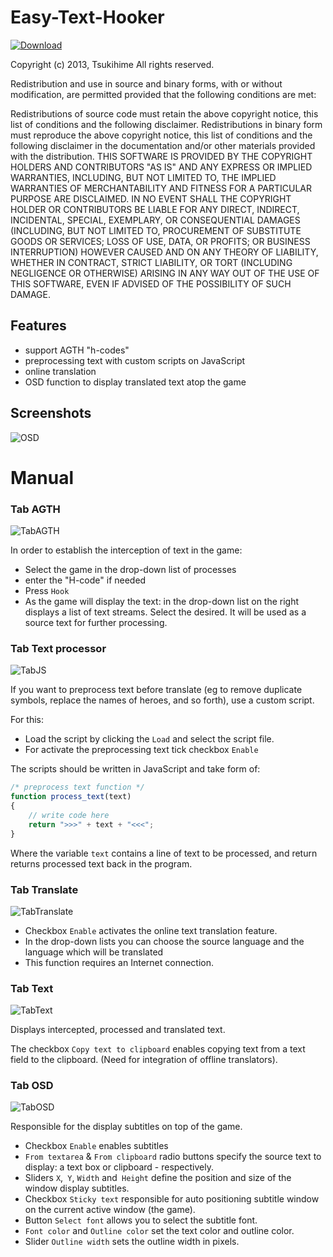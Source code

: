 Easy-Text-Hooker
================
[ ![Download](https://api.bintray.com/packages/tsukihime/Easy-Text-Hooker/Easy-Text-Hooker/images/download.svg) ](https://bintray.com/tsukihime/Easy-Text-Hooker/Easy-Text-Hooker/_latestVersion)

Copyright (c) 2013, Tsukihime
All rights reserved.

Redistribution and use in source and binary forms, with or without modification, are permitted provided that the following conditions are met:

Redistributions of source code must retain the above copyright notice, this list of conditions and the following disclaimer.
Redistributions in binary form must reproduce the above copyright notice, this list of conditions and the following disclaimer in the documentation and/or other materials provided with the distribution.
THIS SOFTWARE IS PROVIDED BY THE COPYRIGHT HOLDERS AND CONTRIBUTORS "AS IS" AND ANY EXPRESS OR IMPLIED WARRANTIES, INCLUDING, BUT NOT LIMITED TO, THE IMPLIED WARRANTIES OF MERCHANTABILITY AND FITNESS FOR A PARTICULAR PURPOSE ARE DISCLAIMED. IN NO EVENT SHALL THE COPYRIGHT HOLDER OR CONTRIBUTORS BE LIABLE FOR ANY DIRECT, INDIRECT, INCIDENTAL, SPECIAL, EXEMPLARY, OR CONSEQUENTIAL DAMAGES (INCLUDING, BUT NOT LIMITED TO, PROCUREMENT OF SUBSTITUTE GOODS OR SERVICES; LOSS OF USE, DATA, OR PROFITS; OR BUSINESS INTERRUPTION) HOWEVER CAUSED AND ON ANY THEORY OF LIABILITY, WHETHER IN CONTRACT, STRICT LIABILITY, OR TORT (INCLUDING NEGLIGENCE OR OTHERWISE) ARISING IN ANY WAY OUT OF THE USE OF THIS SOFTWARE, EVEN IF ADVISED OF THE POSSIBILITY OF SUCH DAMAGE.

## Features
- support AGTH "h-codes"
- preprocessing text with custom scripts on JavaScript
- online translation
- OSD function to display translated text atop the game

## Screenshots

![OSD](https://dl.dropboxusercontent.com/u/14783184/ETH/Game.png?dl=1)

# Manual

### Tab AGTH

![TabAGTH](https://dl.dropboxusercontent.com/u/14783184/ETH/AGTH.png?dl=1)

In order to establish the interception of text in the game:
- Select the game in the drop-down list of processes
- enter the "H-code" if needed
- Press `Hook`
- As the game will display the text: in the drop-down list on the right displays a list of text streams. Select the desired. It will be used as a source text for further processing.

### Tab Text processor

![TabJS](https://dl.dropboxusercontent.com/u/14783184/ETH/JS.png?dl=1)

If you want to preprocess text before translate (eg to remove duplicate symbols, replace the names of heroes, and so forth), use a custom script.

For this:
- Load the script by clicking the `Load` and select the script file.
- For activate the preprocessing text tick checkbox `Enable`

The scripts should be written in JavaScript and take form of:

```javascript
/* preprocess text function */
function process_text(text)
{
	// write code here
	return ">>>" + text + "<<<";
}
```
Where the variable `text` contains a line of text to be processed, and return returns processed text back in the program.

### Tab Translate

![TabTranslate](https://dl.dropboxusercontent.com/u/14783184/ETH/translate.png?dl=1)

- Checkbox `Enable` activates the online text translation feature.
- In the drop-down lists you can choose the source language and the language which will be translated
- This function requires an Internet connection.

### Tab Text

![TabText](https://dl.dropboxusercontent.com/u/14783184/ETH/text.png?dl=1)

Displays intercepted, processed and translated text.

The checkbox `Copy text to clipboard` enables copying text from a text field to the clipboard. (Need for integration of offline translators).

### Tab OSD

![TabOSD](https://dl.dropboxusercontent.com/u/14783184/ETH/OSD.png?dl=1)

Responsible for the display subtitles on top of the game.

- Checkbox `Enable` enables subtitles
- `From textarea` & `From clipboard` radio buttons specify the source text to display: a text box or clipboard - respectively.
- Sliders `X`,` Y`, `Width` and` Height` define the position and size of the window display subtitles.
- Checkbox `Sticky text` responsible for auto positioning subtitle window on the current active window (the game).
- Button `Select font` allows you to select the subtitle font.
- `Font color` and `Outline color` set the text color and outline color.
- Slider `Outline width` sets the outline width in pixels.